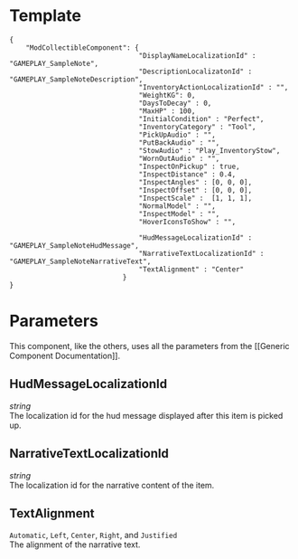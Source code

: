# Template
```
{
    "ModCollectibleComponent": {
                                "DisplayNameLocalizationId" : "GAMEPLAY_SampleNote",
                                "DescriptionLocalizatonId" : "GAMEPLAY_SampleNoteDescription",
                                "InventoryActionLocalizationId" : "",
                                "WeightKG": 0,
                                "DaysToDecay" : 0,
                                "MaxHP" : 100,
                                "InitialCondition" : "Perfect",
                                "InventoryCategory" : "Tool",
                                "PickUpAudio" : "",
                                "PutBackAudio" : "",
                                "StowAudio" : "Play_InventoryStow",
                                "WornOutAudio" : "",
                                "InspectOnPickup" : true,
                                "InspectDistance" : 0.4,
                                "InspectAngles" : [0, 0, 0],
                                "InspectOffset" : [0, 0, 0],
                                "InspectScale" :  [1, 1, 1],
                                "NormalModel" : "",
                                "InspectModel" : "",
                                "HoverIconsToShow" : "",

                                "HudMessageLocalizationId" : "GAMEPLAY_SampleNoteHudMessage",
                                "NarrativeTextLocalizationId" : "GAMEPLAY_SampleNoteNarrativeText",
                                "TextAlignment" : "Center"
                            }
}
```

# Parameters

This component, like the others, uses all the parameters from the [[Generic Component Documentation]].

## HudMessageLocalizationId
*string*<br/>
The localization id for the hud message displayed after this item is picked up.

## NarrativeTextLocalizationId
*string*<br/>
The localization id for the narrative content of the item.

## TextAlignment
`Automatic`, `Left`, `Center`, `Right`, and `Justified`<br/>
The alignment of the narrative text.
